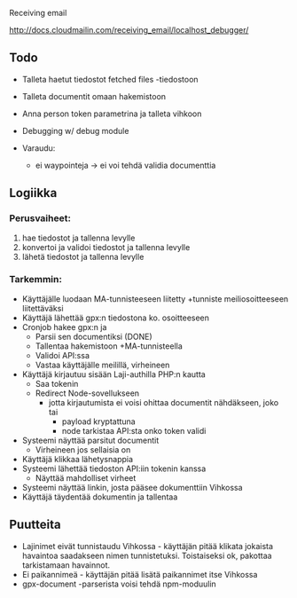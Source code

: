 

Receiving email

http://docs.cloudmailin.com/receiving_email/localhost_debugger/



## Todo

- Talleta haetut tiedostot fetched files -tiedostoon
- Talleta documentit omaan hakemistoon 
- Anna person token parametrina ja talleta vihkoon
- Debugging w/ debug module

- Varaudu:
   - ei waypointeja -> ei voi tehdä validia documenttia



## Logiikka


### Perusvaiheet:

1) hae tiedostot ja tallenna levylle
1) konvertoi ja validoi tiedostot ja tallenna levylle
1) lähetä tiedostot ja tallenna levylle

### Tarkemmin:

- Käyttäjälle luodaan MA-tunnisteeseen liitetty +tunniste meiliosoitteeseen liitettäväksi
- Käyttäjä lähettää gpx:n tiedostona ko. osoitteeseen
- Cronjob hakee gpx:n ja
    - Parsii sen documentiksi (DONE)
    - Tallentaa hakemistoon +MA-tunnisteella
    - Validoi API:ssa
    - Vastaa käyttäjälle meilillä, virheineen
- Käyttäjä kirjautuu sisään Laji-authilla PHP:n kautta
    - Saa tokenin
    - Redirect Node-sovellukseen
        - jotta kirjautumista ei voisi ohittaa documentit nähdäkseen, joko tai
            - payload kryptattuna
            - node tarkistaa API:sta onko token validi
- Systeemi näyttää parsitut documentit
    - Virheineen jos sellaisia on 
- Käyttäjä klikkaa lähetysnappia
- Systeemi lähettää tiedoston API:iin tokenin kanssa
    - Näyttää mahdolliset virheet
- Systeemi näyttää linkin, josta pääsee dokumenttiin Vihkossa
- Käyttäjä täydentää dokumentin ja tallentaa





## Puutteita
- Lajinimet eivät tunnistaudu Vihkossa - käyttäjän pitää klikata jokaista havaintoa saadakseen nimen tunnistetuksi. Toistaiseksi ok, pakottaa tarkistamaan havainnot.
- Ei paikannimeä - käyttäjän pitää lisätä paikannimet itse Vihkossa
- gpx-document -parserista voisi tehdä npm-moduulin
